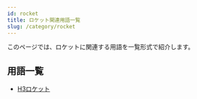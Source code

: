 ```yaml
---
id: rocket
title: ロケット関連用語一覧
slug: /category/rocket
---
```


このページでは、ロケットに関連する用語を一覧形式で紹介します。

## 用語一覧

- [H3ロケット](/docs/rocket/h3-rocket)
